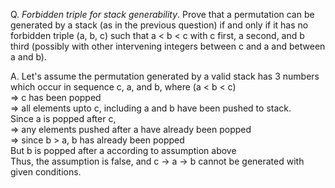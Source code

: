 Q. *Forbidden triple for stack generability*. Prove that a permutation can be 
generated  by a stack (as in the previous question) if and only if it has no 
forbidden triple (a, b, c) such that a < b < c with c first, a second, and b 
third (possibly with other intervening integers between c and a and 
between a and b).

A. Let's assume the permutation generated by a valid stack has 3 numbers
which occur in sequence c, a, and b, where (a < b < c) \
=> c has been popped \
=> all elements upto c, including a and b have been pushed to stack. \
Since a is popped after c, \
=> any elements pushed after a have already been popped \
=> since b > a, b has already been popped \
But b is popped after a according to assumption above \
Thus, the assumption is false, and c -> a -> b cannot be generated with
given conditions.